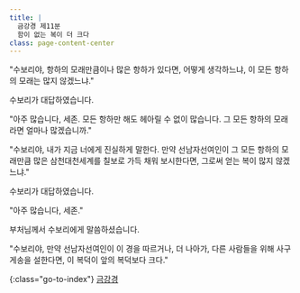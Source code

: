 ```yaml
---
title: |
  금강경 제11분
  함이 없는 복이 더 크다
class: page-content-center
---
```


"수보리야, 항하의 모래만큼이나 많은 항하가 있다면,
어떻게 생각하느냐, 이 모든 항하의 모래는 많지 않겠느냐."

수보리가 대답하였습니다.

"아주 많습니다, 세존.
모든 항하만 해도 헤아릴 수 없이 많습니다.
그 모든 항하의 모래라면 얼마나 많겠습니까."

"수보리야, 내가 지금 너에게 진실하게 말한다.
만약 선남자선여인이 그 모든 항하의 모래만큼 많은 삼천대천세계를 
칠보로 가득 채워 보시한다면, 
그로써 얻는 복이 많지 않겠느냐."

수보리가 대답하였습니다.

"아주 많습니다, 세존."

부처님께서 수보리에게 말씀하셨습니다.

"수보리야, 만약 선남자선여인이 이 경을 따르거나,
더 나아가, 다른 사람들을 위해 사구 게송을 설한다면,
이 복덕이 앞의 복덕보다 크다."

{:class="go-to-index"}
[금강경](index)